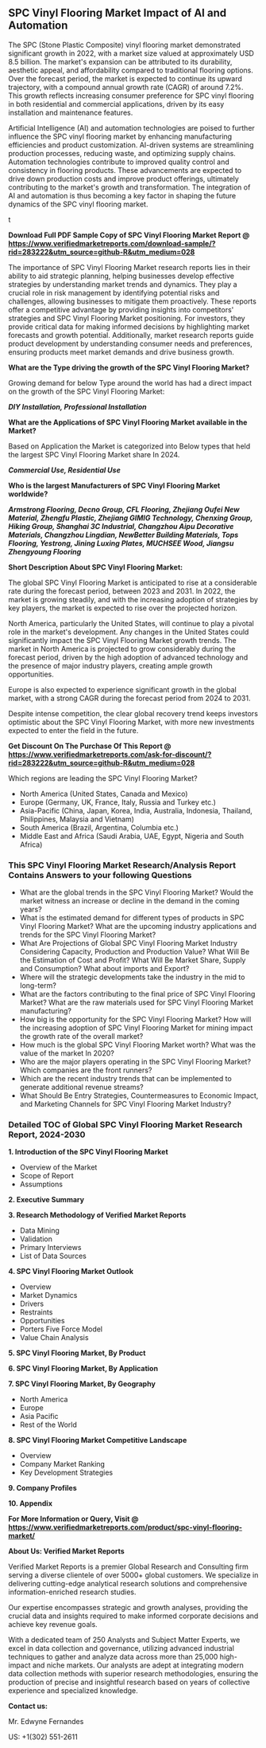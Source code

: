 <h2>SPC Vinyl Flooring Market Impact of AI and Automation</h2><p>The SPC (Stone Plastic Composite) vinyl flooring market demonstrated significant growth in 2022, with a market size valued at approximately USD 8.5 billion. The market's expansion can be attributed to its durability, aesthetic appeal, and affordability compared to traditional flooring options. Over the forecast period, the market is expected to continue its upward trajectory, with a compound annual growth rate (CAGR) of around 7.2%. This growth reflects increasing consumer preference for SPC vinyl flooring in both residential and commercial applications, driven by its easy installation and maintenance features.</p><p>Artificial Intelligence (AI) and automation technologies are poised to further influence the SPC vinyl flooring market by enhancing manufacturing efficiencies and product customization. AI-driven systems are streamlining production processes, reducing waste, and optimizing supply chains. Automation technologies contribute to improved quality control and consistency in flooring products. These advancements are expected to drive down production costs and improve product offerings, ultimately contributing to the market's growth and transformation. The integration of AI and automation is thus becoming a key factor in shaping the future dynamics of the SPC vinyl flooring market.</p>t</p><p id="" class=""><strong>Download Full PDF Sample Copy of SPC Vinyl Flooring Market Report @ <a href="https://www.verifiedmarketreports.com/download-sample/?rid=283222&utm_source=github-R&utm_medium=028" target="_blank">https://www.verifiedmarketreports.com/download-sample/?rid=283222&utm_source=github-R&utm_medium=028</a></strong></p><p>The importance of&nbsp;SPC Vinyl Flooring Market research reports lies in their ability to aid strategic planning, helping businesses develop effective strategies by understanding market trends and dynamics. They play a crucial role in risk management by identifying potential risks and challenges, allowing businesses to mitigate them proactively. These reports offer a competitive advantage by providing insights into competitors' strategies and SPC Vinyl Flooring Market positioning. For investors, they provide critical data for making informed decisions by highlighting market forecasts and growth potential. Additionally, market research reports guide product development by understanding consumer needs and preferences, ensuring products meet market demands and drive business growth.</p><p><strong>What are the&nbsp;Type driving the growth of the SPC Vinyl Flooring Market?</strong></p><p id="" class="">Growing demand for below Type around the world has had a direct impact on the growth of the SPC Vinyl Flooring Market:</p><em><strong>DIY Installation, Professional Installation</strong></em></p><strong>What are the&nbsp;Applications&nbsp;of SPC Vinyl Flooring Market available in the Market?</strong></p><p id="" class="">Based on Application the Market is categorized into Below types that held the largest SPC Vinyl Flooring Market share In 2024.</p><em><strong>Commercial Use, Residential Use</strong></em></p><strong>Who is the largest Manufacturers of SPC Vinyl Flooring Market worldwide?</strong></p><p><em><strong>Armstrong Flooring, Decno Group, CFL Flooring, Zhejiang Oufei New Material, Zhengfu Plastic, Zhejiang GIMIG Technology, Chenxing Group, Hiking Group, Shanghai 3C Industrial, Changzhou Aipu Decorative Materials, Changzhou Lingdian, NewBetter Building Materials, Tops Flooring, Yestrong, Jining Luxing Plates, MUCHSEE Wood, Jiangsu Zhengyoung Flooring</strong></em></p><p id="" class=""><strong>Short Description About SPC Vinyl Flooring Market:</strong></p><p>The global SPC Vinyl Flooring Market is anticipated to rise at a considerable rate during the forecast period, between 2023 and 2031. In 2022, the market is growing steadily, and with the increasing adoption of strategies by key players, the market is expected to rise over the projected horizon.</p><p>North America, particularly the United States, will continue to play a pivotal role in the market's development. Any changes in the United States could significantly impact the SPC Vinyl Flooring Market growth trends. The market in North America is projected to grow considerably during the forecast period, driven by the high adoption of advanced technology and the presence of major industry players, creating ample growth opportunities.</p><p>Europe is also expected to experience significant growth in the global market, with a strong CAGR during the forecast period from 2024 to 2031.</p><p>Despite intense competition, the clear global recovery trend keeps investors optimistic about the SPC Vinyl Flooring Market, with more new investments expected to enter the field in the future.</p><p id="" class=""><strong>Get Discount On The Purchase Of This Report @ <a href="https://www.verifiedmarketreports.com/ask-for-discount/?rid=283222&utm_source=github-R&utm_medium=028" target="_blank">https://www.verifiedmarketreports.com/ask-for-discount/?rid=283222&utm_source=github-R&utm_medium=028</a></strong></p>Which regions are leading the SPC Vinyl Flooring Market?</p><ul><li>North America (United States, Canada and Mexico)</li><li>Europe (Germany, UK, France, Italy, Russia and Turkey etc.)</li><li>Asia-Pacific (China, Japan, Korea, India, Australia, Indonesia, Thailand, Philippines, Malaysia and Vietnam)</li><li>South America (Brazil, Argentina, Columbia etc.)</li><li>Middle East and Africa (Saudi Arabia, UAE, Egypt, Nigeria and South Africa)</li></ul><h3 id="" class="">This SPC Vinyl Flooring Market Research/Analysis Report Contains Answers to your following Questions</h3><ul><li>What are the global trends in the SPC Vinyl Flooring Market? Would the market witness an increase or decline in the demand in the coming years?</li><li>What is the estimated demand for different types of products in SPC Vinyl Flooring Market? What are the upcoming industry applications and trends for the SPC Vinyl Flooring Market?</li><li>What Are Projections of Global SPC Vinyl Flooring Market Industry Considering Capacity, Production and Production Value? What Will Be the Estimation of Cost and Profit? What Will Be Market Share, Supply and Consumption? What about imports and Export?</li><li>Where will the strategic developments take the industry in the mid to long-term?</li><li>What are the factors contributing to the final price of SPC Vinyl Flooring Market? What are the raw materials used for SPC Vinyl Flooring Market manufacturing?</li><li>How big is the opportunity for the SPC Vinyl Flooring Market? How will the increasing adoption of SPC Vinyl Flooring Market for mining impact the growth rate of the overall market?</li><li>How much is the global SPC Vinyl Flooring Market worth? What was the value of the market In 2020?</li><li>Who are the major players operating in the SPC Vinyl Flooring Market? Which companies are the front runners?</li><li>Which are the recent industry trends that can be implemented to generate additional revenue streams?</li><li>What Should Be Entry Strategies, Countermeasures to Economic Impact, and Marketing Channels for SPC Vinyl Flooring Market Industry?</li></ul><h3 id="" class="">Detailed TOC of Global SPC Vinyl Flooring Market Research Report, 2024-2030</h3><p id="" class=""><strong>1. Introduction of the SPC Vinyl Flooring Market</strong></p><ul><li>Overview of the Market</li><li>Scope of Report</li><li>Assumptions</li></ul><p id="" class=""><strong>2. Executive Summary</strong></p><p id="" class=""><strong>3. Research Methodology of Verified Market Reports</strong></p><ul><li>Data Mining</li><li>Validation</li><li>Primary Interviews</li><li>List of Data Sources</li></ul><p id="" class=""><strong>4. SPC Vinyl Flooring Market Outlook</strong></p><ul><li>Overview</li><li>Market Dynamics</li><li>Drivers</li><li>Restraints</li><li>Opportunities</li><li>Porters Five Force Model</li><li>Value Chain Analysis</li></ul><p id="" class=""><strong>5. SPC Vinyl Flooring Market, By Product</strong></p><p id="" class=""><strong>6. SPC Vinyl Flooring Market, By Application</strong></p><p id="" class=""><strong>7. SPC Vinyl Flooring Market, By Geography</strong></p><ul><li>North America</li><li>Europe</li><li>Asia Pacific</li><li>Rest of the World</li></ul><p id="" class=""><strong>8. SPC Vinyl Flooring Market Competitive Landscape</strong></p><ul><li>Overview</li><li>Company Market Ranking</li><li>Key Development Strategies</li></ul><p id="" class=""><strong>9. Company Profiles</strong></p><p id="" class=""><strong>10. Appendix</strong></p><p id="" class=""><strong>For More Information or Query, Visit @ <a href="https://www.verifiedmarketreports.com/product/spc-vinyl-flooring-market/" target="_blank">https://www.verifiedmarketreports.com/product/spc-vinyl-flooring-market/</a></strong></p><p id="" class=""><strong>About Us: Verified Market Reports</strong></p><p id="" class="">Verified Market Reports is a premier Global Research and Consulting firm serving a diverse clientele of over 5000+ global customers. We specialize in delivering cutting-edge analytical research solutions and comprehensive information-enriched research studies.</p><p id="" class="">Our expertise encompasses strategic and growth analyses, providing the crucial data and insights required to make informed corporate decisions and achieve key revenue goals.</p><p id="" class="">With a dedicated team of 250 Analysts and Subject Matter Experts, we excel in data collection and governance, utilizing advanced industrial techniques to gather and analyze data across more than 25,000 high-impact and niche markets. Our analysts are adept at integrating modern data collection methods with superior research methodologies, ensuring the production of precise and insightful research based on years of collective experience and specialized knowledge.</p><p id="" class=""><strong>Contact us:</strong></p><p id="" class="">Mr. Edwyne Fernandes</p><p id="" class="">US: +1(302) 551-2611</p>